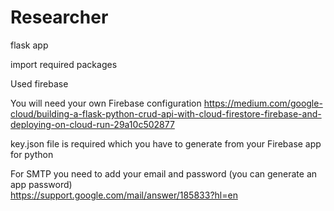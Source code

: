 # Researcher
flask app

import required packages

Used firebase 

You will need your own Firebase configuration
https://medium.com/google-cloud/building-a-flask-python-crud-api-with-cloud-firestore-firebase-and-deploying-on-cloud-run-29a10c502877

key.json file is required which you have to generate from your Firebase app for python

For SMTP you need to add your email and password (you can generate an app password)  
https://support.google.com/mail/answer/185833?hl=en
